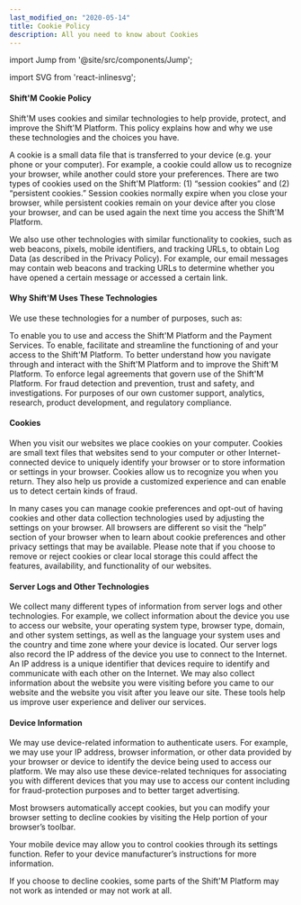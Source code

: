 ```yaml
---
last_modified_on: "2020-05-14"
title: Cookie Policy
description: All you need to know about Cookies
---
```


import Jump from '@site/src/components/Jump';

import SVG from 'react-inlinesvg';

#### Shift'M Cookie Policy
Shift'M uses cookies and similar technologies to help provide, protect, and improve the Shift'M Platform. This policy explains how and why we use these technologies and the choices you have.

A cookie is a small data file that is transferred to your device (e.g. your phone or your computer). For example, a cookie could allow us to recognize your browser, while another could store your preferences. There are two types of cookies used on the Shift'M Platform: (1) “session cookies” and (2) “persistent cookies.” Session cookies normally expire when you close your browser, while persistent cookies remain on your device after you close your browser, and can be used again the next time you access the Shift'M Platform.

We also use other technologies with similar functionality to cookies, such as web beacons, pixels, mobile identifiers, and tracking URLs, to obtain Log Data (as described in the Privacy Policy). For example, our email messages may contain web beacons and tracking URLs to determine whether you have opened a certain message or accessed a certain link.

#### Why Shift'M Uses These Technologies
We use these technologies for a number of purposes, such as:

To enable you to use and access the Shift'M Platform and the Payment Services.
To enable, facilitate and streamline the functioning of and your access to the Shift'M Platform.
To better understand how you navigate through and interact with the Shift'M Platform and to improve the Shift'M Platform.
To enforce legal agreements that govern use of the Shift'M Platform.
For fraud detection and prevention, trust and safety, and investigations.
For purposes of our own customer support, analytics, research, product development, and regulatory compliance.

#### Cookies
When you visit our websites we place cookies on your computer. Cookies are small text files that websites send to your computer or other Internet-connected device to uniquely identify your browser or to store information or settings in your browser. Cookies allow us to recognize you when you return. They also help us provide a customized experience and can enable us to detect certain kinds of fraud.

In many cases you can manage cookie preferences and opt-out of having cookies and other data collection technologies used by adjusting the settings on your browser. All browsers are different so visit the “help” section of your browser when to learn about cookie preferences and other privacy settings that may be available. Please note that if you choose to remove or reject cookies or clear local storage this could affect the features, availability, and functionality of our websites.

#### Server Logs and Other Technologies
We collect many different types of information from server logs and other technologies. For example, we collect information about the device you use to access our website, your operating system type, browser type, domain, and other system settings, as well as the language your system uses and the country and time zone where your device is located. Our server logs also record the IP address of the device you use to connect to the Internet. An IP address is a unique identifier that devices require to identify and communicate with each other on the Internet. We may also collect information about the website you were visiting before you came to our website and the website you visit after you leave our site. These tools help us improve user experience and deliver our services.

#### Device Information
We may use device-related information to authenticate users. For example, we may use your IP address, browser information, or other data provided by your browser or device to identify the device being used to access our platform. We may also use these device-related techniques for associating you with different devices that you may use to access our content including for fraud-protection purposes and to better target advertising.

Most browsers automatically accept cookies, but you can modify your browser setting to decline cookies by visiting the Help portion of your browser’s toolbar.

Your mobile device may allow you to control cookies through its settings function. Refer to your device manufacturer’s instructions for more information.

If you choose to decline cookies, some parts of the Shift'M Platform may not work as intended or may not work at all.

[docs.installation]: /docs/setup/installation/
[docs.process-management#flags]: /docs/administration/process-management/#flags
[docs.process-management#starting]: /docs/administration/process-management/#starting
[docs.reference.env-vars]: /docs/reference/env-vars/
[docs.reference.templating]: /docs/reference/templating/
[docs.reference]: /docs/reference/
[urls.globbing]: https://en.wikipedia.org/wiki/Glob_(programming)
[urls.strptime_specifiers]: https://docs.rs/chrono/0.4.11/chrono/format/strftime/index.html#specifiers
[urls.toml]: https://github.com/toml-lang/toml
